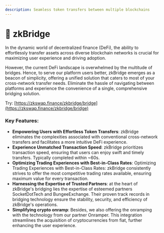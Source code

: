 ```yaml
---
description: Seamless token transfers between multiple blockchains
---
```


# 🚃 zkBridge

In the dynamic world of decentralized finance (DeFi), the ability to effortlessly transfer assets across diverse blockchain networks is crucial for maximizing user experience and driving adoption.&#x20;

However, the current DeFi landscape is overwhelmed by the multitude of bridges. Hence, to serve our platform users better, zkBridge emerges as a beacon of simplicity, offering a unified solution that caters to most of your cross-network transfer needs. Eliminate the hassle of navigating between platforms and experience the convenience of a single, comprehensive bridging solution.

Try: [https://zkswap.finance/zkbridge/bridge](https://zkswap.finance/zkbridge/bridge)

### Key Features:

* **Empowering Users with Effortless Token Transfers**: zkBridge eliminates the complexities associated with conventional cross-network transfers and facilitates a more intuitive DeFi experience.
* **Experience Unmatched Transaction Speed**: zkBridge prioritizes transaction speed, ensuring that users can enjoy swift and timely transfers. Typically completed within \~60s.
* **Optimizing Trading Experiences with Best-in-Class Rates**: Optimizing Trading Experiences with Best-in-Class Rates: zkBridge consistently strives to offer the most competitive trading rates available, ensuring maximum value for every transaction.
* **Harnessing the Expertise of Trusted Partners**: at the heart of zkBridge's bridging lies the expertise of esteemed partners SocketDotTech and BungeeExchange. Their proven track records in bridging technology ensure the stability, security, and efficiency of zkBridge's operations.
* **Simplifying crypto onramp**: Besides, we also offering the onramping with the technology from our partner Onramper. This integration streamlines the acquisition of cryptocurrencies from fiat, further enhancing the user experience.
